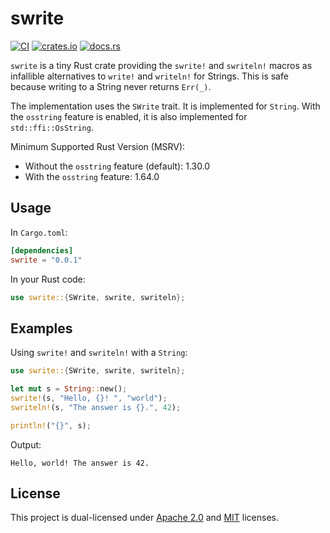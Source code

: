 # swrite

[![CI](https://github.com/rusticstuff/swrite/actions/workflows/ci.yml/badge.svg)](https://github.com/rusticstuff/swrite/actions/workflows/ci.yml)
[![crates.io](https://img.shields.io/crates/v/swrite.svg)](https://crates.io/crates/swrite)
[![docs.rs](https://docs.rs/swrite/badge.svg)](https://docs.rs/swrite)

`swrite` is a tiny Rust crate providing the `swrite!` and `swriteln!` macros as
infallible alternatives to `write!` and `writeln!` for Strings. This is safe because
writing to a String never returns `Err(_)`.

The implementation uses the `SWrite` trait. It is implemented for `String`.
With the `osstring` feature is enabled, it is also implemented for `std::ffi::OsString`.

Minimum Supported Rust Version (MSRV):
- Without the `osstring` feature (default): 1.30.0
- With the `osstring` feature: 1.64.0

## Usage

In `Cargo.toml`:

```toml
[dependencies]
swrite = "0.0.1"
```

In your Rust code:

```rust
use swrite::{SWrite, swrite, swriteln};
```

## Examples

Using `swrite!` and `swriteln!` with a `String`:

```rust
use swrite::{SWrite, swrite, swriteln};

let mut s = String::new();
swrite!(s, "Hello, {}! ", "world");
swriteln!(s, "The answer is {}.", 42);

println!("{}", s);
```

Output:

```not_rust
Hello, world! The answer is 42.
```

## License

This project is dual-licensed under [Apache 2.0](LICENSE-APACHE) and [MIT](LICENSE-MIT) licenses.
